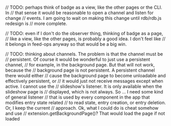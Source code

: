 // TODO: perhaps think of badge as a view, like the other pages or the CLI. In
// that sense it would be reasonable to open a channel and listen for change
// events. I am going to wait on making this change until rdb/rdb.js redesign is
// more complete.

// TODO: even if I don't do the observer thing, thinking of badge as a page,
// like a view, like the other pages, is probably a good idea. I don't feel like
// it belongs in feed-ops anyway so that would be a big win.

// TODO: thinking about channels. The problem is that the channel must be
// persistent. Of course it would be wonderful to just use a persistent channel,
// for example, in the background page. But that will not work, because the
// background page is not persistent. A persistent channel there would either
// cause the background page to become unloadable and effectively persistent, or
// it would just not receive messages except when active. I cannot use the
// slideshow's listener. It is only available when the slideshow page is
// displayed, which is not always. So ... I need some kind of general listener
// that is used by every component in the app that modifies entry state related
// to read state, entry creation, or entry deletion. Or, I keep the current
// approach. Ok, what I could do is cheat somehow and use
// extension.getBackgroundPage()? That would load the page if not loaded

